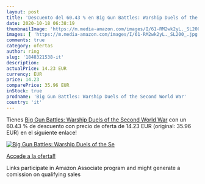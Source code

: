 ```yaml
---
layout: post
title: 'Descuento del 60.43 % en Big Gun Battles: Warship Duels of the Se'
date: 2020-10-18 06:38:19
thumbnailImage: 'https://m.media-amazon.com/images/I/61-RM2wk2yL._SL200_.jpg'
images: [ 'https://m.media-amazon.com/images/I/61-RM2wk2yL._SL200_.jpg' ]
comments: true
category: ofertas
author: ring
slug: '1848321538-it'
description:
actualPrice: 14.23 EUR
currency: EUR
price: 14.23
comparePrice: 35.96 EUR
inStock: true
prodname: 'Big Gun Battles: Warship Duels of the Second World War'
country: 'it'
---
```


Tienes [Big Gun Battles: Warship Duels of the Second World War](https://www.amazon.it/dp/1848321538/?tag=tolees00-21) con un 60.43 % de descuento con precio de oferta de 14.23 EUR (original: 35.96 EUR) en el siguiente enlace!

[![Big Gun Battles: Warship Duels of the Se](https://m.media-amazon.com/images/I/61-RM2wk2yL._SL200_.jpg)](https://www.amazon.it/dp/1848321538/?tag=tolees00-21)

[Accede a la oferta!!](https://www.amazon.it/dp/1848321538/?tag=tolees00-21)

Links participate in Amazon Associate program and might generate a comission on qualifying sales


